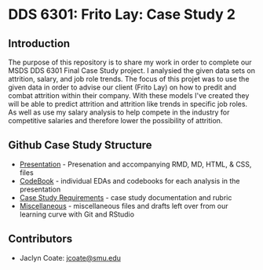 # DDS 6301: Frito Lay: Case Study 2

## Introduction
The purpose of this repository is to share my work in order to complete our MSDS DDS 6301 Final Case Study project. I analysied the given data sets on attrition, salary, and job role trends. The focus of this projet was to use the given data in order to advise our client (Frito Lay) on how to predit and combat attrition within their company. With these models I've created they will be able to predict attrition and attrition like trends in specific job roles. As well as use my salary analysis to help compete in the industry for competitive salaries and therefore lower the possibility of attrition.

## Github Case Study Structure
* [Presentation] - Presenation and accompanying RMD, MD, HTML, & CSS, files
* [CodeBook] - individual EDAs and codebooks for each analysis in the presentation
* [Case Study Requirements] - case study documentation and rubric
* [Miscellaneous] - miscellaneous files and drafts left over from our learning curve with Git and RStudio

## Contributors
 - Jaclyn Coate: jcoate@smu.edu 

 [Presentation]: <https://github.com/JaclynCoate/6306_Case_Study_1/tree/master/presentations/finalpresentations>
 [CodeBook]: <https://github.com/JaclynCoate/6306_Case_Study_1/tree/master/codebook>
 [Case Study Requirements]: <https://github.com/JaclynCoate/6306_Case_Study_1/tree/master/case_study_req>
 [Miscellaneous]: <https://github.com/JaclynCoate/6306_Case_Study_1/tree/master/Misc>         
